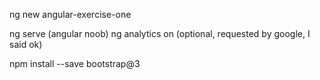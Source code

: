 ng new angular-exercise-one

ng serve              (angular noob)
ng analytics on         (optional, requested by google, I said ok)

npm install --save bootstrap@3